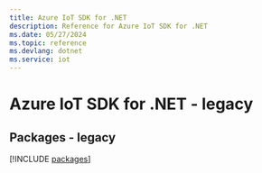 ```yaml
---
title: Azure IoT SDK for .NET
description: Reference for Azure IoT SDK for .NET
ms.date: 05/27/2024
ms.topic: reference
ms.devlang: dotnet
ms.service: iot
---
```

# Azure IoT SDK for .NET - legacy
## Packages - legacy
[!INCLUDE [packages](iot-index.md)]